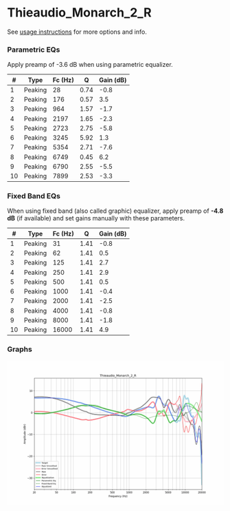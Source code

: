 # Thieaudio_Monarch_2_R
See [usage instructions](https://github.com/jaakkopasanen/AutoEq#usage) for more options and info.

### Parametric EQs
Apply preamp of -3.6 dB when using parametric equalizer.

|   # | Type    |   Fc (Hz) |    Q |   Gain (dB) |
|-----|---------|-----------|------|-------------|
|   1 | Peaking |        28 | 0.74 |        -0.8 |
|   2 | Peaking |       176 | 0.57 |         3.5 |
|   3 | Peaking |       964 | 1.57 |        -1.7 |
|   4 | Peaking |      2197 | 1.65 |        -2.3 |
|   5 | Peaking |      2723 | 2.75 |        -5.8 |
|   6 | Peaking |      3245 | 5.92 |         1.3 |
|   7 | Peaking |      5354 | 2.71 |        -7.6 |
|   8 | Peaking |      6749 | 0.45 |         6.2 |
|   9 | Peaking |      6790 | 2.55 |        -5.5 |
|  10 | Peaking |      7899 | 2.53 |        -3.3 |

### Fixed Band EQs
When using fixed band (also called graphic) equalizer, apply preamp of **-4.8 dB** (if available) and set gains manually with these parameters.

|   # | Type    |   Fc (Hz) |    Q |   Gain (dB) |
|-----|---------|-----------|------|-------------|
|   1 | Peaking |        31 | 1.41 |        -0.8 |
|   2 | Peaking |        62 | 1.41 |         0.5 |
|   3 | Peaking |       125 | 1.41 |         2.7 |
|   4 | Peaking |       250 | 1.41 |         2.9 |
|   5 | Peaking |       500 | 1.41 |         0.5 |
|   6 | Peaking |      1000 | 1.41 |        -0.4 |
|   7 | Peaking |      2000 | 1.41 |        -2.5 |
|   8 | Peaking |      4000 | 1.41 |        -0.8 |
|   9 | Peaking |      8000 | 1.41 |        -1.8 |
|  10 | Peaking |     16000 | 1.41 |         4.9 |

### Graphs
![](./Thieaudio_Monarch_2_R.png)
